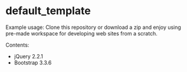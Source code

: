 # default_template

Example usage:
Clone this repository or download a zip and enjoy using pre-made workspace for developing web sites from a scratch.

Contents:
- jQuery 2.2.1
- Bootstrap 3.3.6
